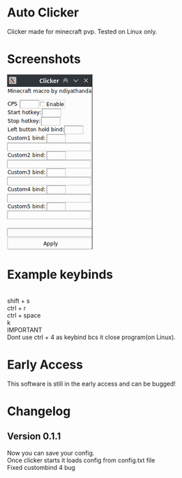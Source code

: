 # Auto Clicker
Clicker made for minecraft pvp. Tested on Linux only.

# Screenshots
![](Screenshot_62.png)

# Example keybinds
<br>
shift + s
<br>
ctrl + r
<br>
ctrl + space
<br>
k
<br>
IMPORTANT
<br>
Dont use ctrl + 4 as keybind bcs it close program(on Linux). 

# Early Access
This software is still in the early access and can be bugged!
# Changelog
## Version 0.1.1
Now you can save your config.
<br>
Once clicker starts it loads config from config.txt file
<br>
Fixed custombind 4 bug

